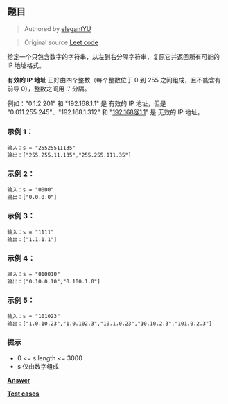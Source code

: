## 题目

> Authored by [elegantYU](https://github.com/elegantYU)

> Original source [Leet code](https://leetcode-cn.com/problems/restore-ip-addresses/)

给定一个只包含数字的字符串，从左到右分隔字符串，复原它并返回所有可能的 IP 地址格式。

**有效的 IP 地址** 正好由四个整数（每个整数位于 0 到 255 之间组成，且不能含有前导 0），整数之间用 '.' 分隔。

例如："0.1.2.201" 和 "192.168.1.1" 是 有效的 IP 地址，但是 "0.011.255.245"、"192.168.1.312" 和 "192.168@1.1" 是 无效的 IP 地址。

### 示例 1：

```
输入：s = "25525511135"
输出：["255.255.11.135","255.255.111.35"]
```
### 示例 2：

```
输入：s = "0000"
输出：["0.0.0.0"]
```
### 示例 3：

```
输入：s = "1111"
输出：["1.1.1.1"]
```
### 示例 4：

```
输入：s = "010010"
输出：["0.10.0.10","0.100.1.0"]
```
### 示例 5：

```
输入：s = "101023"
输出：["1.0.10.23","1.0.102.3","10.1.0.23","10.10.2.3","101.0.2.3"]
```

### 提示
- 0 <= s.length <= 3000
- s 仅由数字组成


**[Answer](./index.ts)**

**[Test cases](./test.spec.ts)**
